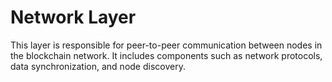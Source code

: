 # Network Layer

This layer is responsible for peer-to-peer communication between nodes in the blockchain network. It includes components such as network protocols, data synchronization, and node discovery.